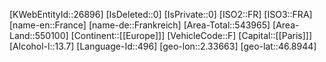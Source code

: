 ﻿---
location: [46.8944,2.33663]
type: Country
tags: [geo/Country]
---
[KWebEntityId::26896]
[IsDeleted::0]
[IsPrivate::0]
[ISO2::FR]
[ISO3::FRA]
[name-en::France]
[name-de::Frankreich]
[Area-Total::543965]
[Area-Land::550100]
[Continent::[[Europe]]]
[VehicleCode::F]
[Capital::[[Paris]]]
[Alcohol-l::13.7]
[Language-Id::496]
[geo-lon::2.33663]
[geo-lat::46.8944]

